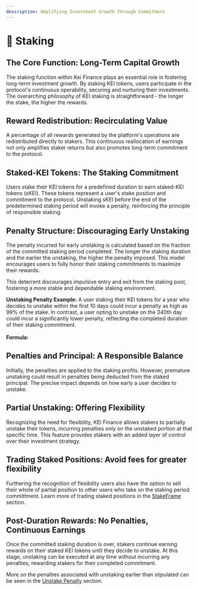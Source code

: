 ```yaml
---
description: Amplifying Investment Growth Through Commitment
---
```


# 🌱 Staking

## **The Core Function: Long-Term Capital Growth**

The staking function within Kei Finance plays an essential role in fostering long-term investment growth. By staking KEI tokens, users participate in the protocol's continuous operability, securing and nurturing their investments. The overarching philosophy of KEI staking is straightforward - the longer the stake, the higher the rewards.

## **Reward Redistribution: Recirculating Value**

A percentage of all rewards generated by the platform's operations are redistributed directly to stakers. This continuous reallocation of earnings not only amplifies staker returns but also promotes long-term commitment to the protocol.



## **Staked-KEI Tokens: The Staking Commitment**

Users stake their KEI tokens for a predefined duration to earn staked-KEI tokens (sKEI). These tokens represent a user's stake position and commitment to the protocol. Unstaking sKEI before the end of the predetermined staking period will invoke a penalty, reinforcing the principle of responsible staking.

## **Penalty Structure: Discouraging Early Unstaking**

The penalty incurred for early unstaking is calculated based on the fraction of the committed staking period completed. The longer the staking duration and the earlier the unstaking, the higher the penalty imposed. This model encourages users to fully honor their staking commitments to maximize their rewards.

This deterrent discourages impulsive entry and exit from the staking pool, fostering a more stable and dependable staking environment.

**Unstaking Penalty Example:** A user staking their KEI tokens for a year who decides to unstake within the first 10 days could incur a penalty as high as 99% of the stake. In contrast, a user opting to unstake on the 340th day could incur a significantly lower penalty, reflecting the completed duration of their staking commitment.\
\
**Formula:**

## **Penalties and Principal: A Responsible Balance**

Initially, the penalties are applied to the staking profits. However, premature unstaking could result in penalties being deducted from the staked principal. The precise impact depends on how early a user decides to unstake.

## **Partial Unstaking: Offering Flexibility**

Recognizing the need for flexibility, KEI Finance allows stakers to partially unstake their tokens, incurring penalties only on the unstaked portion at that specific time. This feature provides stakers with an added layer of control over their investment strategy.

## Trading Staked Positions: Avoid fees for greater flexibility&#x20;

Furthering the recognition of flexibility users also have the option to sell their whole of partial position to other users who take on the staking period committment. Learn more of trading staked positions in the [StakeFrame](../stakeframe-kei-staked-nft-trading.md) section.&#x20;

## **Post-Duration Rewards: No Penalties, Continuous Earnings**

Once the committed staking duration is over, stakers continue earning rewards on their staked KEI tokens until they decide to unstake. At this stage, unstaking can be executed at any time without incurring any penalties, rewarding stakers for their completed commitment.

More on the penalties associated with unstaking earlier than stipulated can be seen in the [Unstake Penalty](./#unstake-penalty) section.
